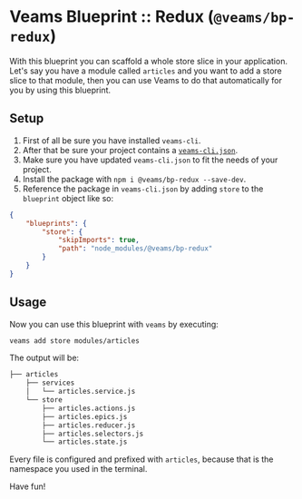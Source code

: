 # Veams Blueprint :: Redux (`@veams/bp-redux`)

With this blueprint you can scaffold a whole store slice in your application.
Let's say you have a module called `articles` and you want to add a store slice to that module,
then you can use Veams to do that automatically for you by using this blueprint.


## Setup

1. First of all be sure you have installed `veams-cli`.
1. After that be sure your project contains a [`veams-cli.json`](https://github.com/Sebastian-Fitzner/generator-veams/blob/dev/generators/app/templates/veams-cli.json).
1. Make sure you have updated `veams-cli.json` to fit the needs of your project.
1. Install the package with `npm i @veams/bp-redux --save-dev`.
1. Reference the package in `veams-cli.json` by adding `store` to the `blueprint` object like so:

``` json
{
    "blueprints": {
        "store": {
            "skipImports": true,
            "path": "node_modules/@veams/bp-redux"
        }
    }
}
```

## Usage

Now you can use this blueprint with `veams` by executing:

``` bash
veams add store modules/articles
```

 The output will be:

``` bash
├── articles
    ├── services
    │   └── articles.service.js
    └── store
        ├── articles.actions.js
        ├── articles.epics.js
        ├── articles.reducer.js
        ├── articles.selectors.js
        └── articles.state.js

```

Every file is configured and prefixed with `articles`, because that is the namespace you used in the terminal.

Have fun!